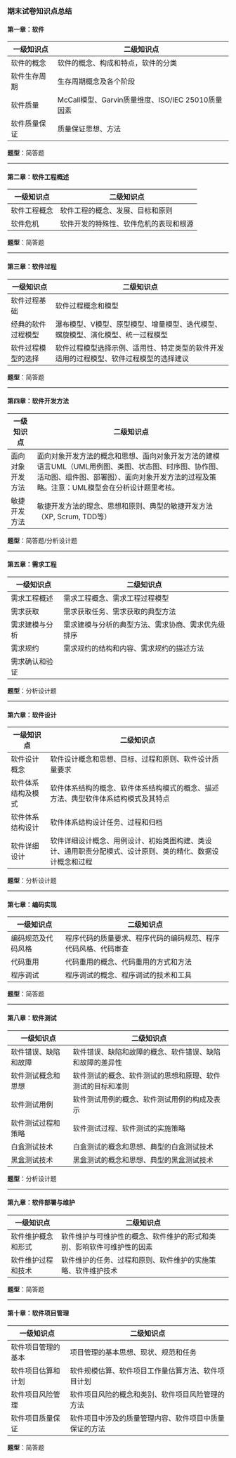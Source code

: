 ### **期末试卷知识点总结**

#### **第一章：软件**
| 一级知识点  | 二级知识点                                 |
| ------ | ------------------------------------- |
| 软件的概念  | 软件的概念、构成和特点，软件的分类                     |
| 软件生存周期 | 生存周期概念及各个阶段                           |
| 软件质量   | McCall模型、Garvin质量维度、ISO/IEC 25010质量因素 |
| 软件质量保证 | 质量保证思想、方法                             |
**题型**：简答题

---

#### **第二章：软件工程概述**
| 一级知识点  | 二级知识点               |
| ------ | ------------------- |
| 软件工程概念 | 软件工程的概念、发展、目标和原则    |
| 软件危机   | 软件开发的特殊性、软件危机的表现和根源 |
**题型**：简答题

---

#### **第三章：软件过程**
| 一级知识点     | 二级知识点                                       |
| --------- | ------------------------------------------- |
| 软件过程基础    | 软件过程概念和模型                                   |
| 经典的软件过程模型 | 瀑布模型、V模型、原型模型、增量模型、迭代模型、螺旋模型、演化模型、统一过程模型    |
| 软件过程模型的选择 | 软件过程模型选择示例、适用性、特定类型的软件开发适用的过程模型、软件过程模型的选择建议 |
**题型**：简答题

---

#### **第四章：软件开发方法**
| 一级知识点    | 二级知识点                                                                                                 |
| -------- | ----------------------------------------------------------------------------------------------------- |
| 面向对象开发方法 | 面向对象开发方法的概念和思想、面向对象开发方法的建模语言UML（UML用例图、类图、状态图、时序图、协作图、活动图、组件图、部署图）、面向对象开发方法的过程及策略。注意：UML模型会在分析设计题里考核。 |
| 敏捷开发方法   | 敏捷开发方法的理念、思想和原则、典型的敏捷开发方法（XP, Scrum, TDD等）                                                            |
**题型**：简答题/分析设计题

---

#### **第五章：需求工程**
| 一级知识点   | 二级知识点                     |
| ------- | ------------------------- |
| 需求工程概述  | 需求工程概念、需求工程过程模型           |
| 需求获取    | 需求获取任务、需求获取的典型方法          |
| 需求建模与分析 | 需求建模与分析的典型方法、需求协商、需求优先级排序 |
| 需求规约    | 需求规约的结构和内容、需求规约的描述方法      |
| 需求确认和验证 |                           |
**题型**：分析设计题

---

#### **第六章：软件设计**
| 一级知识点     | 二级知识点                                                 |
| --------- | ----------------------------------------------------- |
| 软件设计概念    | 软件设计概念和思想、目标、过程和原则、软件设计质量要求                           |
| 软件体系结构及模式 | 软件体系结构的概念、软件体系结构模式的概念、描述方法、典型软件体系结构模式及其特点             |
| 软件体系结构设计  | 软件体系结构设计任务、过程和归档                                      |
| 软件详细设计    | 软件详细设计概念、用例设计、初始类图构建、类设计、通用职责分配模式、设计原则、类的精化、数据设计概念和过程 |
**题型**：分析设计题

---

#### **第七章：编码实现**
| 一级知识点     | 二级知识点                           |
| --------- | ------------------------------- |
| 编码规范及代码风格 | 程序代码的质量要求、程序代码的编码规范、程序代码风格、代码审查 |
| 代码重用      | 代码重用的概念、代码重用的方式和方法              |
| 程序调试      | 程序调试的概念、程序调试的技术和工具              |
**题型**：简答题

---

#### **第八章：软件测试**
| 一级知识点      | 二级知识点                         |
| ---------- | ----------------------------- |
| 软件错误、缺陷和故障 | 软件错误、缺陷和故障的概念、软件错误、缺陷和故障的差异性  |
| 软件测试概念和思想  | 软件测试的概念、软件测试的思想和原理、软件测试的目标和准则 |
| 软件测试用例     | 软件测试用例的概念、软件测试用例的构成及表示        |
| 软件测试过程和策略  | 软件测试过程、软件测试的实施策略              |
| 白盒测试技术     | 白盒测试的概念和思想、典型的白盒测试技术          |
| 黑盒测试技术     | 黑盒测试的概念和思想、典型的黑盒测试技术          |
**题型**：分析设计题

---

#### **第九章：软件部署与维护**
| 一级知识点     | 二级知识点                               |
| --------- | ----------------------------------- |
| 软件维护概念和形式 | 软件维护与可维护性的概念、软件维护的形式和类别、影响软件可维护性的因素 |
| 软件维护过程和技术 | 软件维护的任务、过程和原则、软件维护的实施策略、软件维护技术      |
**题型**：简答题

---

#### **第十章：软件项目管理**
| 一级知识点     | 二级知识点                       |
| --------- | --------------------------- |
| 软件项目管理的基本 | 项目管理的基本思想、现状、规范和任务          |
| 软件项目估算和计划 | 软件规模估算、软件项目工作量估算方法、软件项目计划   |
| 软件项目风险管理  | 软件项目风险的概念和类别、软件项目风险管理的方法    |
| 软件项目质量保证  | 软件项目中涉及的质量管理内容、软件项目中质量保证的方法 |
**题型**：简答题
